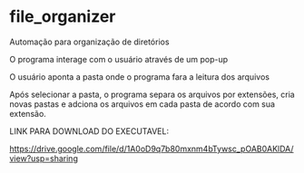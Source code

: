 # file_organizer

Automação para organização de diretórios

O programa interage com o usuário através de um pop-up

O usuário aponta a pasta onde o programa fara a leitura dos arquivos

Após selecionar a pasta, o programa separa os arquivos por extensões, cria novas pastas e adciona os arquivos em cada pasta de acordo com sua extensão.

LINK PARA DOWNLOAD DO EXECUTAVEL:

https://drive.google.com/file/d/1A0oD9q7b80mxnm4bTywsc_pOAB0AKlDA/view?usp=sharing